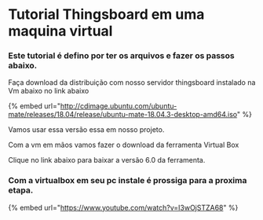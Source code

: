 # Tutorial Thingsboard em uma maquina virtual

### Este tutorial é defino por ter os arquivos e fazer os passos abaixo.

Faça download da distribuição com nosso servidor thingsboard instalado na Vm abaixo no link abaixo

{% embed url="http://cdimage.ubuntu.com/ubuntu-mate/releases/18.04/release/ubuntu-mate-18.04.3-desktop-amd64.iso" %}

Vamos usar essa versão essa em nosso projeto.

Com a vm em mãos vamos fazer o download da ferramenta Virtual Box

Clique no link abaixo para baixar a versão 6.0 da ferramenta.

### Com a virtualbox em seu pc instale é prossiga para a proxima etapa.

{% embed url="https://www.youtube.com/watch?v=I3wOjSTZA68" %}







